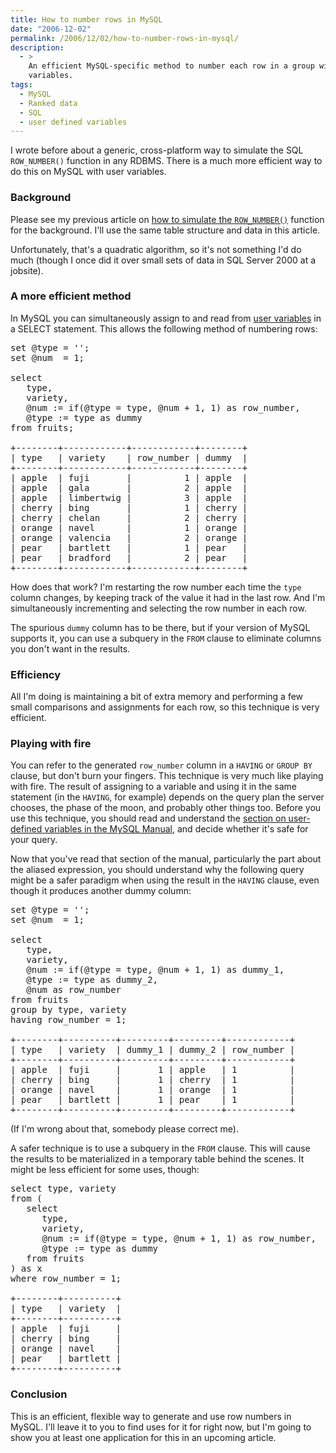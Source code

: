 ```yaml
---
title: How to number rows in MySQL
date: "2006-12-02"
permalink: /2006/12/02/how-to-number-rows-in-mysql/
description:
  - >
    An efficient MySQL-specific method to number each row in a group with user
    variables.
tags:
  - MySQL
  - Ranked data
  - SQL
  - user defined variables
---
```

I wrote before about a generic, cross-platform way to simulate the SQL `ROW_NUMBER()` function in any RDBMS. There is a much more efficient way to do this on MySQL with user variables.

### Background

Please see my previous article on [how to simulate the `ROW_NUMBER()`][1] function for the background. I'll use the same table structure and data in this article.

Unfortunately, that's a quadratic algorithm, so it's not something I'd do much (though I once did it over small sets of data in SQL Server 2000 at a jobsite).

### A more efficient method

In MySQL you can simultaneously assign to and read from [user variables][2] in a SELECT statement. This allows the following method of numbering rows:

<pre>set @type = '';
set @num  = 1;

select
   type,
   variety,
   @num := if(@type = type, @num + 1, 1) as row_number,
   @type := type as dummy
from fruits;

+--------+------------+------------+--------+
| type   | variety    | row_number | dummy  |
+--------+------------+------------+--------+
| apple  | fuji       |          1 | apple  | 
| apple  | gala       |          2 | apple  | 
| apple  | limbertwig |          3 | apple  | 
| cherry | bing       |          1 | cherry | 
| cherry | chelan     |          2 | cherry | 
| orange | navel      |          1 | orange | 
| orange | valencia   |          2 | orange | 
| pear   | bartlett   |          1 | pear   | 
| pear   | bradford   |          2 | pear   | 
+--------+------------+------------+--------+</pre>

How does that work? I'm restarting the row number each time the `type` column changes, by keeping track of the value it had in the last row. And I'm simultaneously incrementing and selecting the row number in each row.

The spurious `dummy` column has to be there, but if your version of MySQL supports it, you can use a subquery in the `FROM` clause to eliminate columns you don't want in the results.

### Efficiency

All I'm doing is maintaining a bit of extra memory and performing a few small comparisons and assignments for each row, so this technique is very efficient. 
### Playing with fire

You can refer to the generated `row_number` column in a `HAVING` or `GROUP BY` clause, but don't burn your fingers. This technique is very much like playing with fire. The result of assigning to a variable and using it in the same statement (in the `HAVING`, for example) depends on the query plan the server chooses, the phase of the moon, and probably other things too. Before you use this technique, you should read and understand the [section on user-defined variables in the MySQL Manual][2], and decide whether it's safe for your query.

Now that you've read that section of the manual, particularly the part about the aliased expression, you should understand why the following query might be a safer paradigm when using the result in the `HAVING` clause, even though it produces another dummy column:

<pre>set @type = '';
set @num  = 1;

select
   type,
   variety,
   @num := if(@type = type, @num + 1, 1) as dummy_1,
   @type := type as dummy_2,
   @num as row_number
from fruits
group by type, variety
having row_number = 1;

+--------+----------+---------+---------+------------+
| type   | variety  | dummy_1 | dummy_2 | row_number |
+--------+----------+---------+---------+------------+
| apple  | fuji     |       1 | apple   | 1          | 
| cherry | bing     |       1 | cherry  | 1          | 
| orange | navel    |       1 | orange  | 1          | 
| pear   | bartlett |       1 | pear    | 1          | 
+--------+----------+---------+---------+------------+</pre>

(If I'm wrong about that, somebody please correct me).

A safer technique is to use a subquery in the `FROM` clause. This will cause the results to be materialized in a temporary table behind the scenes. It might be less efficient for some uses, though:

<pre>select type, variety
from (
   select
      type,
      variety,
      @num := if(@type = type, @num + 1, 1) as row_number,
      @type := type as dummy
   from fruits
) as x
where row_number = 1;

+--------+----------+
| type   | variety  |
+--------+----------+
| apple  | fuji     | 
| cherry | bing     | 
| orange | navel    | 
| pear   | bartlett | 
+--------+----------+</pre>

### Conclusion

This is an efficient, flexible way to generate and use row numbers in MySQL. I'll leave it to you to find uses for it for right now, but I'm going to show you at least one application for this in an upcoming article.

 [1]: /blog/2005/09/27/simulating-the-sql-row_number-function/
 [2]: http://dev.mysql.com/doc/refman/5.0/en/user-variables.html
